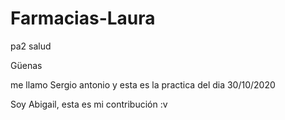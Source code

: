 # Farmacias-Laura
pa2 salud

Güenas

me llamo Sergio antonio y esta es la practica del dia 30/10/2020

Soy Abigail, esta es mi contribución :v
